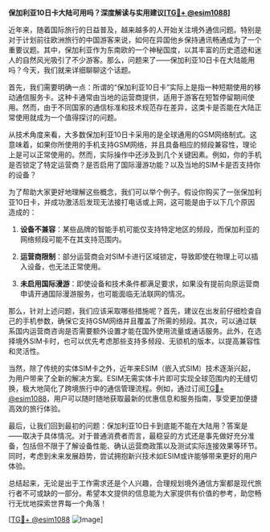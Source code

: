 **保加利亚10日卡大陆可用吗？深度解读与实用建议[[TG💪+ @esim1088](https://t.me/s/esim1088)]**

近年来，随着国际旅行的日益普及，越来越多的人开始关注境外通信问题。特别是对于计划前往欧洲旅行的中国游客来说，如何在异国他乡保持通讯畅通成为了一个重要议题。其中，保加利亚作为东南欧的一个神秘国度，以其丰富的历史遗迹和迷人的自然风光吸引了不少游客。那么，问题来了——保加利亚10日卡在大陆能用吗？今天，我们就来详细聊聊这个话题。

首先，我们需要明确一点：所谓的“保加利亚10日卡”实际上是指一种短期使用的移动通信服务卡。这种卡通常由当地的运营商提供，适用于游客在短暂停留期间使用。然而，由于不同国家的通信标准和技术规范存在差异，这类卡是否能在大陆正常使用就成为一个值得探讨的问题。

从技术角度来看，大多数保加利亚10日卡采用的是全球通用的GSM网络制式。这意味着，如果你所使用的手机支持GSM网络，并且具备相应的频段兼容性，理论上是可以正常使用的。然而，实际操作中还涉及到几个关键因素。例如，你的手机是否锁定了特定运营商？是否启用了国际漫游功能？以及当地的SIM卡是否支持你的设备？

为了帮助大家更好地理解这些概念，我们可以举个例子。假设你购买了一张保加利亚10日卡，并成功激活后发现无法接打电话或上网，这可能是由于以下几个原因造成的：

1. **设备不兼容**：某些品牌的智能手机可能仅支持特定地区的频段，而保加利亚的网络频段可能不在其支持范围内。
   
2. **运营商限制**：部分运营商会对SIM卡进行区域锁定，导致即使在物理上可以插入设备，也无法正常使用。

3. **未启用国际漫游**：即使设备和技术条件都满足要求，如果没有提前向原运营商申请开通国际漫游服务，也可能面临无法联网的情况。

那么，针对上述问题，我们应该采取哪些措施呢？首先，建议在出发前仔细检查自己的手机参数，确保它支持GSM网络并且覆盖了所需的频段。其次，可以通过联系国内运营商咨询是否需要额外设置才能在国外使用流量或通话服务。此外，在选择境外SIM卡时，也可以优先考虑那些支持多频段、无锁机的版本，以提高兼容性和灵活性。

当然，除了传统的实体SIM卡之外，近年来ESIM（嵌入式SIM）技术逐渐兴起，为用户带来了全新的解决方案。ESIM无需实体卡片即可实现全球范围内的无缝切换，极大地简化了跨境旅行中的通信管理流程。例如，通过订阅[TG💪+ @esim1088](https://t.me/s/esim1088)，用户可以随时随地获取最新的优惠信息和服务指南，享受更加便捷高效的旅行体验。

最后，让我们回到最初的问题：保加利亚10日卡到底能不能在大陆用？答案是——取决于具体情况。对于普通消费者而言，最稳妥的方式还是事先做好充分准备，包括但不限于了解设备性能、确认运营商政策以及测试实际连接效果等环节。同时，考虑到未来发展趋势，尝试拥抱新兴技术如ESIM或许能够带来更好的用户体验。

总结起来，无论是出于工作需求还是个人兴趣，合理规划境外通信方案都是现代旅行者不可或缺的一部分。希望本文提供的信息能为大家提供有价值的参考，助您畅行无忧地探索世界每一个角落！

[[TG💪+ @esim1088](https://t.me/s/esim1088) ![Image](https://i.postimg.cc/4NQfJmqS/Snipaste-2025-05-13-00-14-12.png)]